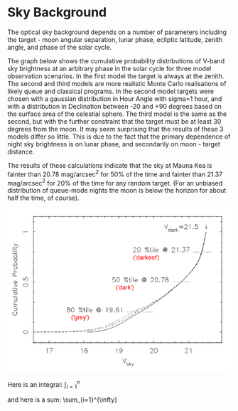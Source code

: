 # Sky Background

The optical sky background depends on a number of parameters including the target - moon angular separation, lunar phase, ecliptic latitude, zenith angle, and phase of the solar cycle.

The graph below shows the cumulative probability distributions of V-band sky brightness at an arbitrary phase in the solar cycle for three model observation scenarios. In the first model the target is always at the zenith. The second and third models are more realistic Monte Carlo realisations of likely queue and classical programs. In the second model targets were chosen with a gaussian distribution in Hour Angle with sigma=1 hour, and with a distribution in Declination between -20 and +90 degrees based on the surface area of the celestial sphere. The third model is the same as the second, but with the further constraint that the target must be at least 30 degrees from the moon. It may seem surprising that the results of these 3 models differ so little. This is due to the fact that the primary dependence of night sky brightness is on lunar phase, and secondarily on moon - target distance.

The results of these calculations indicate that the sky at Mauna Kea is fainter than 20.78 mag/arcsec$^2$ for 50% of the time and fainter than 21.37 mag/arcsec$^2$ for 20% of the time for any random target. (For an unbiased distribution of queue-mode nights the moon is below the horizon for about half the time, of course).

![Sky brightness probability distribution](skybrightness.gif)

Here is an integral: $\int_{i=1}^n$

and here is a sum: \sum_{i=1}^{\infty}
